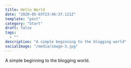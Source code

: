 ```yaml
---
title: Hello World
date: "2020-05-03T23:46:37.121Z"
template: "post"
category: "Start"
draft: false
tags:
  - ""
description: "A simple beginning to the blogging world"
socialImage: "/media/image-3.jpg"
---
```


A simple beginning to the blogging world.
